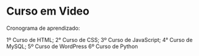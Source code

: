 # Curso em Video

Cronograma de aprendizado:

1º Curso de HTML;
2° Curso de CSS;
3º Curso de JavaScript;
4° Curso de MySQL;
5º Curso de WordPress
6º Curso de Python
